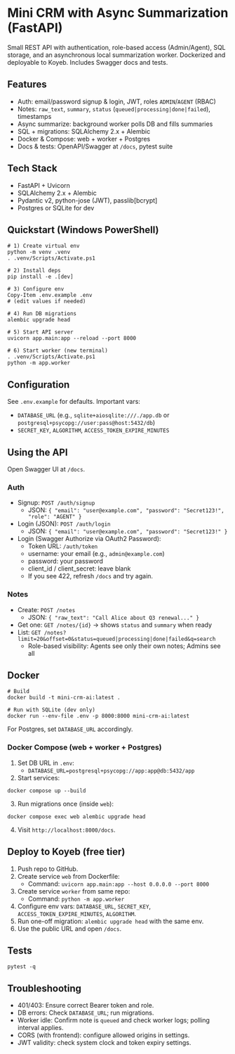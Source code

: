 # Mini CRM with Async Summarization (FastAPI)

Small REST API with authentication, role-based access (Admin/Agent), SQL storage, and an asynchronous local summarization worker. Dockerized and deployable to Koyeb. Includes Swagger docs and tests.

## Features
- Auth: email/password signup & login, JWT, roles `ADMIN`/`AGENT` (RBAC)
- Notes: `raw_text`, `summary`, `status` (`queued|processing|done|failed`), timestamps
- Async summarize: background worker polls DB and fills summaries
- SQL + migrations: SQLAlchemy 2.x + Alembic
- Docker & Compose: web + worker + Postgres
- Docs & tests: OpenAPI/Swagger at `/docs`, pytest suite

## Tech Stack
- FastAPI + Uvicorn
- SQLAlchemy 2.x + Alembic
- Pydantic v2, python-jose (JWT), passlib[bcrypt]
- Postgres or SQLite for dev

## Quickstart (Windows PowerShell)

```pwsh
# 1) Create virtual env
python -m venv .venv
. .venv/Scripts/Activate.ps1

# 2) Install deps
pip install -e .[dev]

# 3) Configure env
Copy-Item .env.example .env
# (edit values if needed)

# 4) Run DB migrations
alembic upgrade head

# 5) Start API server
uvicorn app.main:app --reload --port 8000

# 6) Start worker (new terminal)
. .venv/Scripts/Activate.ps1
python -m app.worker
```

## Configuration
See `.env.example` for defaults. Important vars:
- `DATABASE_URL` (e.g., `sqlite+aiosqlite:///./app.db` or `postgresql+psycopg://user:pass@host:5432/db`)
- `SECRET_KEY`, `ALGORITHM`, `ACCESS_TOKEN_EXPIRE_MINUTES`

## Using the API
Open Swagger UI at `/docs`.

### Auth
- Signup: `POST /auth/signup`
	- JSON: `{ "email": "user@example.com", "password": "Secret123!", "role": "AGENT" }`
- Login (JSON): `POST /auth/login`
	- JSON: `{ "email": "user@example.com", "password": "Secret123!" }`
- Login (Swagger Authorize via OAuth2 Password):
	- Token URL: `/auth/token`
	- username: your email (e.g., `admin@example.com`)
	- password: your password
	- client_id / client_secret: leave blank
	- If you see 422, refresh `/docs` and try again.

### Notes
- Create: `POST /notes`
	- JSON: `{ "raw_text": "Call Alice about Q3 renewal..." }`
- Get one: `GET /notes/{id}` → shows `status` and `summary` when ready
- List: `GET /notes?limit=20&offset=0&status=queued|processing|done|failed&q=search`
	- Role-based visibility: Agents see only their own notes; Admins see all

## Docker
```pwsh
# Build
docker build -t mini-crm-ai:latest .

# Run with SQLite (dev only)
docker run --env-file .env -p 8000:8000 mini-crm-ai:latest
```
For Postgres, set `DATABASE_URL` accordingly.

### Docker Compose (web + worker + Postgres)
1) Set DB URL in `.env`:
	 - `DATABASE_URL=postgresql+psycopg://app:app@db:5432/app`
2) Start services:
```pwsh
docker compose up --build
```
3) Run migrations once (inside `web`):
```pwsh
docker compose exec web alembic upgrade head
```
4) Visit `http://localhost:8000/docs`.

## Deploy to Koyeb (free tier)
1) Push repo to GitHub.
2) Create service `web` from Dockerfile:
	 - Command: `uvicorn app.main:app --host 0.0.0.0 --port 8000`
3) Create service `worker` from same repo:
	 - Command: `python -m app.worker`
4) Configure env vars: `DATABASE_URL`, `SECRET_KEY`, `ACCESS_TOKEN_EXPIRE_MINUTES`, `ALGORITHM`.
5) Run one-off migration: `alembic upgrade head` with the same env.
6) Use the public URL and open `/docs`.

## Tests
```pwsh
pytest -q
```

## Troubleshooting
- 401/403: Ensure correct Bearer token and role.
- DB errors: Check `DATABASE_URL`; run migrations.
- Worker idle: Confirm note is `queued` and check worker logs; polling interval applies.
- CORS (with frontend): configure allowed origins in settings.
- JWT validity: check system clock and token expiry settings.
